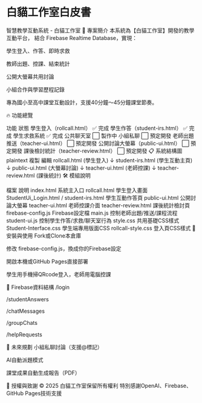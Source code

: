 # 白貓工作室白皮書
智慧教學互動系統 - 白貓工作室
🐾 專案簡介
本系統為【白貓工作室】開發的教學互動平台，
結合 Firebase Realtime Database，實現：

學生登入、作答、即時求救

教師出題、控課、結束統計

公開大螢幕共用討論

小組合作與學習歷程記錄

專為國小至高中課堂互動設計，支援40分鐘～45分鐘課堂節奏。

🔥 功能總覽

功能	狀態
學生登入（rollcall.html）	✅ 完成
學生作答（student-irs.html）	✅ 完成
學生求救系統	✅ 完成
公共聊天室	⬜ 製作中
小組私聊	⬜ 預定開發
老師出題推送（teacher-ui.html）	⬜ 預定開發
公開討論大螢幕（public-ui.html）	⬜ 預定開發
課後檢討統計（teacher-review.html）	⬜ 預定開發
📋 系統結構圖
plaintext
複製
編輯
rollcall.html (學生登入)
    ↓
student-irs.html (學生互動主頁)
    ↓
public-ui.html (大螢幕討論)
    ↓
teacher-ui.html (老師控課)
    ↓
teacher-review.html (課後統計)
🛠️ 模組說明

檔案	說明
index.html	系統主入口
rollcall.html	學生登入畫面
StudentUi_Login.html / student-irs.html	學生互動作答頁
public-ui.html	公開討論大螢幕
teacher-ui.html	老師控課介面
teacher-review.html	課後統計檢討頁
firebase-config.js	Firebase設定檔
main.js	控制老師出題/推送/課程流程
student-ui.js	控制學生作答/求救/聊天室行為
style.css	共用基礎CSS樣式
Student-Interface.css	學生端專用版面CSS
rollcall-style.css	登入頁CSS樣式
🔧 安裝與使用
Fork或Clone本倉庫

修改 firebase-config.js，換成你的Firebase設定

開啟本機或GitHub Pages直接部署

學生用手機掃QRcode登入，老師用電腦控課

📂 Firebase資料結構
/login

/studentAnswers

/chatMessages

/groupChats

/helpRequests

🧩 未來規劃
小組私聊討論（支援@標記）

AI自動派題模式

課堂成果自動生成報告（PDF）

🙌 授權與致謝
© 2025 白貓工作室保留所有權利
特別感謝OpenAI、Firebase、GitHub Pages技術支援
